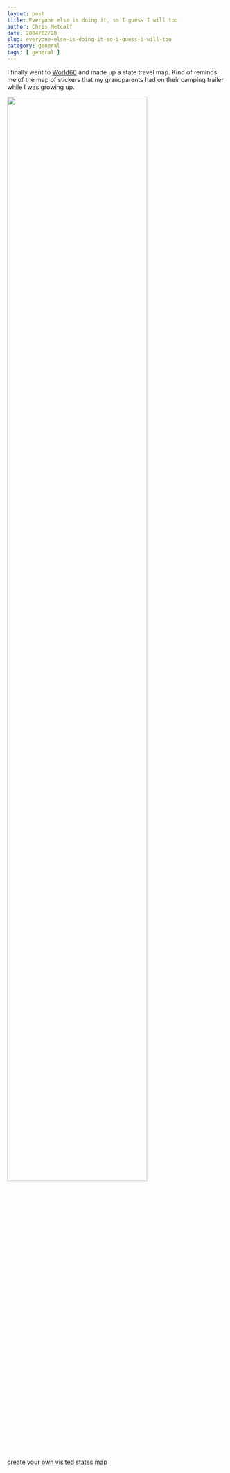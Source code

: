 ```yaml
---
layout: post
title: Everyone else is doing it, so I guess I will too
author: Chris Metcalf
date: 2004/02/20
slug: everyone-else-is-doing-it-so-i-guess-i-will-too
category: general
tags: [ general ]
---
```


I finally went to <a href="http://www.world66.com/">World66</a> and made up a state travel map. Kind of reminds me of the map of stickers that my grandparents had on their camping trailer while I was growing up.

<img width="80%" src="http://www.world66.com/myworld66/visitedStates/statemap?visited=AZCACOCTDCDEFLGAILINIAKYMDMAMIMNMONENVNJNMNYNCOHOKPASCTNTXUTVTVAWVWIWY"><br />

<a href="http://www.world66.com/myworld66/visitedStates">create your own visited states map</a>
